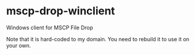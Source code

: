 # mscp-drop-winclient
Windows client for MSCP File Drop

Note that it is hard-coded to my domain. You need to rebuild it to use it on your own.

